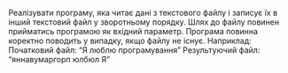 Реалізувати програму, яка читає дані з текстового файлу і записує їх в інший текстовий файл у зворотньому порядку. Шлях до файлу повинен прийматись програмою як вхідний параметр. Програма повинна коректно поводить у випадку, якщо файлу не існує.
Наприклад:
Початковий файл: “Я люблю програмування”
Результуючий файл: “яннавумаргорп юлбюл Я”
